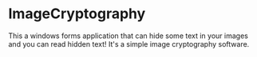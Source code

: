 # ImageCryptography
This a windows forms application that can hide some text in your images and you can read hidden text!
It's a simple image cryptography software.
